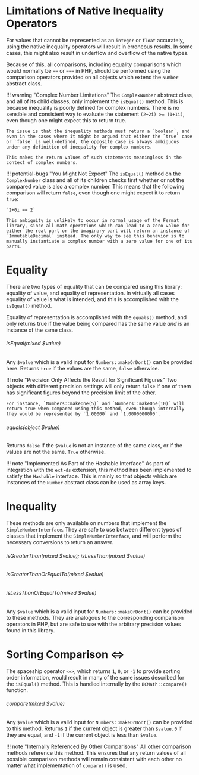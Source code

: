 # Limitations of Native Inequality Operators

For values that cannot be represented as an `integer` or `float` accurately, using the native inequality operators will result in erroneous results. In some cases, this might also result in underflow and overflow of the native types.

Because of this, all comparisons, including equality comparisons which would normally be `==` or `===` in PHP, should be performed using the comparison operators provided on all objects which extend the `Number` abstract class.

!!! warning "Complex Number Limitations"
    The `ComplexNumber` abstract class, and all of its child classes, only implement the `isEqual()` method. This is because inequality is poorly defined for complex numbers. There is no sensible and consistent way to evaluate the statement `(2+2i) >= (1+1i)`, even though one might expect this to return true.
    
    The issue is that the inequality methods must return a `boolean`, and even in the cases where it might be argued that either the `true` case or `false` is well-defined, the opposite case is always ambiguous under any definition of inequality for complex numbers.
    
    This makes the return values of such statements meaningless in the context of complex numbers.
    
!!! potential-bugs "You Might Not Expect"
    The `isEqual()` method on the `ComplexNumber` class and all of its children checks first whether or not the compared value is also a complex number. This means that the following comparison will return `false`, even though one might expect it to return `true`:
    
    `2+0i == 2`
    
    This ambiguity is unlikely to occur in normal usage of the Fermat library, since all math operations which can lead to a zero value for either the real part or the imaginary part will return an instance of `ImmutableDecimal` instead. The only way to see this behavior is to manually instantiate a complex number with a zero value for one of its parts.
    
# Equality

There are two types of equality that can be compared using this library: equality of value, and equality of representation. In virtually all cases equality of value is what is intended, and this is accomplished with the `isEqual()` method.

Equality of representation is accomplished with the `equals()` method, and only returns true if the value being compared has the same value *and* is an instance of the same class.

###### isEqual(mixed $value)

Any `$value` which is a valid input for `Numbers::makeOrDont()` can be provided here. Returns `true` if the values are the same, `false` otherwise.

!!! note "Precision Only Affects the Result for Significant Figures"
    Two objects with different precision settings will only return `false` if one of them has significant figures beyond the precision limit of the other.
    
    For instance, `Numbers::makeOne(5)` and `Numbers::makeOne(10)` will return true when compared using this method, even though internally they would be represented by `1.00000` and `1.0000000000`.

###### equals(object $value)

Returns `false` if the `$value` is not an instance of the same class, or if the values are not the same. `True` otherwise.

!!! note "Implemented As Part of the Hashable Interface"
    As part of integration with the `ext-ds` extension, this method has been implemented to satisfy the `Hashable` interface. This is mainly so that objects which are instances of the `Number` abstract class can be used as array keys.

# Inequality

These methods are only available on numbers that implement the `SimpleNumberInterface`. They are safe to use between different types of classes that implement the `SimpleNumberInterface`, and will perform the necessary conversions to return an answer.

###### isGreaterThan(mixed $value); isLessThan(mixed $value)

###### isGreaterThanOrEqualTo(mixed $value)

###### isLessThanOrEqualTo(mixed $value)

Any `$value` which is a valid input for `Numbers::makeOrDont()` can be provided to these methods. They are analogous to the corresponding comparison operators in PHP, but are safe to use with the arbitrary precision values found in this library.

# Sorting Comparison <=>

The spaceship operator `<=>`, which returns `1`, `0`, or `-1` to provide sorting order information, would result in many of the same issues described for the `isEqual()` method. This is handled internally by the `BCMath::compare()` function.

###### compare(mixed $value)

Any `$value` which is a valid input for `Numbers::makeOrDont()` can be provided to this method. Returns `1` if the current object is greater than `$value`, `0` if they are equal, and `-1` if the current object is less than `$value`.

!!! note "Internally Referenced By Other Comparisons"
    All other comparison methods reference this method. This ensures that any return values of all possible comparison methods will remain consistent with each other no matter what implementation of `compare()` is used.